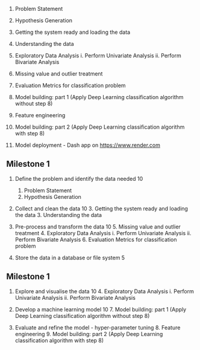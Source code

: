 1. Problem Statement
2. Hypothesis Generation
3. Getting the system ready and loading the data
3. Understanding the data
4. Exploratory Data Analysis
	i. Perform Univariate Analysis
	ii. Perform Bivariate Analysis
 
5. Missing value and outlier treatment
6. Evaluation Metrics for classification problem
7. Model building: part 1 (Apply Deep Learning classification algorithm without step 8)
8. Feature engineering
9. Model building: part 2 (Apply Deep Learning classification algorithm with step 8)
10. Model deployment - Dash app on https://www.render.com

## Milestone 1

1. Define the problem and identify the data needed 10
	1. Problem Statement
	2. Hypothesis Generation

2. Collect and clean the data 10
	3. Getting the system ready and loading the data
	3. Understanding the data

3. Pre-process and transform the data 10
	5. Missing value and outlier treatment
	4. Exploratory Data Analysis
		i. Perform Univariate Analysis
		ii. Perform Bivariate Analysis
	6. Evaluation Metrics for classification problem

4. Store the data in a database or file system 5

## Milestone 1

1. Explore and visualise the data 10
	4. Exploratory Data Analysis
		i. Perform Univariate Analysis
		ii. Perform Bivariate Analysis

2. Develop a machine learning model 10
	7. Model building: part 1 (Apply Deep Learning classification algorithm without step 8)

3. Evaluate and refine the model - hyper-parameter tuning
	8. Feature engineering
	9. Model building: part 2 (Apply Deep Learning classification algorithm with step 8)